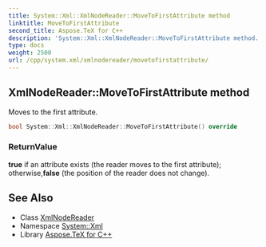 ```yaml
---
title: System::Xml::XmlNodeReader::MoveToFirstAttribute method
linktitle: MoveToFirstAttribute
second_title: Aspose.TeX for C++
description: 'System::Xml::XmlNodeReader::MoveToFirstAttribute method. Moves to the first attribute in C++.'
type: docs
weight: 2500
url: /cpp/system.xml/xmlnodereader/movetofirstattribute/
---
```

## XmlNodeReader::MoveToFirstAttribute method


Moves to the first attribute.

```cpp
bool System::Xml::XmlNodeReader::MoveToFirstAttribute() override
```


### ReturnValue

**true** if an attribute exists (the reader moves to the first attribute); otherwise,**false** (the position of the reader does not change).

## See Also

* Class [XmlNodeReader](../)
* Namespace [System::Xml](../../)
* Library [Aspose.TeX for C++](../../../)
